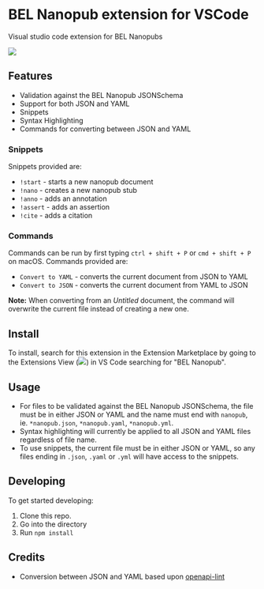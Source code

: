# BEL Nanopub extension for VSCode
Visual studio code extension for BEL Nanopubs

![](demo.gif)

## Features

* Validation against the BEL Nanopub JSONSchema
* Support for both JSON and YAML
* Snippets 
* Syntax Highlighting
* Commands for converting between JSON and YAML

### Snippets

Snippets provided are:
* `!start`  - starts a new nanopub document
* `!nano`   - creates a new nanopub stub
* `!anno`   - adds an annotation
* `!assert` - adds an assertion
* `!cite`   - adds a citation

### Commands

Commands can be run by first typing `ctrl + shift + P` or `cmd + shift + P` on macOS.
Commands provided are:
* `Convert to YAML` - converts the current document from JSON to YAML
* `Convert to JSON` - converts the current document from YAML to JSON

**Note:** When converting from an *Untitled* document, the command will overwrite the current file instead of creating a new one.

## Install
To install, search for this extension in the Extension Marketplace by going to the Extensions View (![](https://code.visualstudio.com/assets/docs/editor/extension-gallery/extensions-view-icon.png)) in VS Code searching for "BEL Nanopub".

## Usage
* For files to be validated against the BEL Nanopub JSONSchema, the file must be in either JSON or YAML and the name must end with `nanopub`, ie. `*nanopub.json`, `*nanopub.yaml`, `*nanopub.yml`.
* Syntax highlighting will currently be applied to all JSON and YAML files regardless of file name.
* To use snippets, the current file must be in either JSON or YAML, so any files ending in `.json`, `.yaml` or `.yml` will have access to the snippets.

## Developing
To get started developing:
1. Clone this repo.
2. Go into the directory
3. Run `npm install`

## Credits
* Conversion between JSON and YAML based upon [openapi-lint](https://github.com/Mermade/openapi-lint-vscode)
